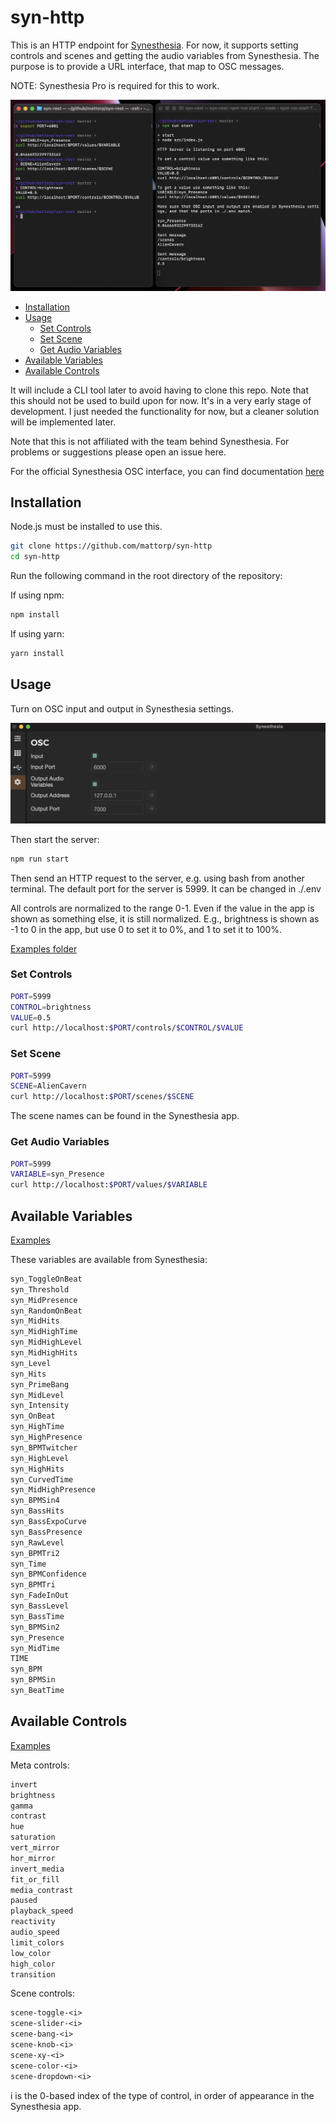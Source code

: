 # syn-http

This is an HTTP endpoint for [Synesthesia](https://synesthesia.live). For now, it supports setting controls and scenes and getting the audio variables from Synesthesia. The purpose is to provide a URL interface, that map to OSC messages.

NOTE: Synesthesia Pro is required for this to work.

![](img/terminals.png)

- [Installation](#installation)
- [Usage](#usage)
  - [Set Controls](#set-controls)
  - [Set Scene](#set-scene)
  - [Get Audio Variables](#get-audio-variables)
- [Available Variables](#available-variables)
- [Available Controls](#available-controls)

It will include a CLI tool later to avoid having to clone this repo. Note that this should not be used to build upon for now. It's in a very early stage of development. I just needed the functionality for now, but a cleaner solution will be implemented later.

Note that this is not affiliated with the team behind Synesthesia. For problems or suggestions please open an issue here.

For the official Synesthesia OSC interface, you can find documentation [here](https://synesthesia.live/docs/manual/osc.html)

## Installation

Node.js must be installed to use this.

```bash
git clone https://github.com/mattorp/syn-http
cd syn-http
```

Run the following command in the root directory of the repository:

If using npm:
  
```bash
npm install
```

If using yarn:
  
```bash
yarn install
```

## Usage

Turn on OSC input and output in Synesthesia settings.

![](img/osc-in-app.png)

Then start the server:

```bash
npm run start
```

Then send an HTTP request to the server, e.g. using bash from another terminal. The default port for the server is 5999. It can be changed in ./.env

All controls are normalized to the range 0-1. Even if the value in the app is shown as something else, it is still normalized. E.g., brightness is shown as -1 to 0 in the app, but use 0 to set it to 0%, and 1 to set it to 100%.

[Examples folder](./examples)

### Set Controls

```bash
PORT=5999
CONTROL=brightness
VALUE=0.5
curl http://localhost:$PORT/controls/$CONTROL/$VALUE
```

### Set Scene

```bash
PORT=5999
SCENE=AlienCavern
curl http://localhost:$PORT/scenes/$SCENE
```

The scene names can be found in the Synesthesia app.

### Get Audio Variables

```bash
PORT=5999
VARIABLE=syn_Presence
curl http://localhost:$PORT/values/$VARIABLE
```

## Available Variables

[Examples](examples/audioVariables.md)

These variables are available from Synesthesia:

```txt
syn_ToggleOnBeat
syn_Threshold
syn_MidPresence
syn_RandomOnBeat
syn_MidHits
syn_MidHighTime
syn_MidHighLevel
syn_MidHighHits
syn_Level
syn_Hits
syn_PrimeBang
syn_MidLevel
syn_Intensity
syn_OnBeat
syn_HighTime
syn_HighPresence
syn_BPMTwitcher
syn_HighLevel
syn_HighHits
syn_CurvedTime
syn_MidHighPresence
syn_BPMSin4
syn_BassHits
syn_BassExpoCurve
syn_BassPresence
syn_RawLevel
syn_BPMTri2
syn_Time
syn_BPMConfidence
syn_BPMTri
syn_FadeInOut
syn_BassLevel
syn_BassTime
syn_BPMSin2
syn_Presence
syn_MidTime
TIME
syn_BPM
syn_BPMSin
syn_BeatTime
```

## Available Controls

[Examples](examples/setControls.md)

Meta controls:

```txt
invert
brightness
gamma
contrast
hue
saturation
vert_mirror
hor_mirror
invert_media
fit_or_fill
media_contrast
paused
playback_speed
reactivity
audio_speed
limit_colors
low_color
high_color
transition
```

Scene controls:

```txt
scene-toggle-<i>
scene-slider-<i>
scene-bang-<i>
scene-knob-<i>
scene-xy-<i>
scene-color-<i>
scene-dropdown-<i>
```

i is the 0-based index of the type of control, in order of appearance in the Synesthesia app.
